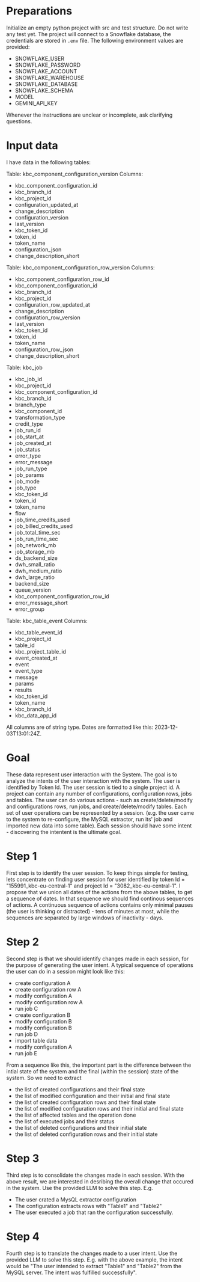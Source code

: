 # Preparations
Initialize an empty python project with src and test structure. Do not write any test yet. The project will connect to a Snowflake database, the credentials are stored
in `.env` file. The following environment values are provided:
- SNOWFLAKE_USER
- SNOWFLAKE_PASSWORD
- SNOWFLAKE_ACCOUNT
- SNOWFLAKE_WAREHOUSE
- SNOWFLAKE_DATABASE
- SNOWFLAKE_SCHEMA
- MODEL
- GEMINI_API_KEY

Whenever the instructions are unclear or incomplete, ask clarifying questions.

# Input data
I have data in the following tables:

Table: kbc_component_configuration_version
Columns:
- kbc_component_configuration_id
- kbc_branch_id
- kbc_project_id
- configuration_updated_at
- change_description
- configuration_version
- last_version
- kbc_token_id
- token_id
- token_name
- configuration_json
- change_description_short

Table: kbc_component_configuration_row_version
Columns:
- kbc_component_configuration_row_id
- kbc_component_configuration_id
- kbc_branch_id
- kbc_project_id
- configuration_row_updated_at
- change_description
- configuration_row_version
- last_version
- kbc_token_id
- token_id
- token_name
- configuration_row_json
- change_description_short

Table: kbc_job
- kbc_job_id
- kbc_project_id
- kbc_component_configuration_id
- kbc_branch_id
- branch_type
- kbc_component_id
- transformation_type
- credit_type
- job_run_id
- job_start_at
- job_created_at
- job_status
- error_type
- error_message
- job_run_type
- job_params
- job_mode
- job_type
- kbc_token_id
- token_id
- token_name
- flow
- job_time_credits_used
- job_billed_credits_used
- job_total_time_sec
- job_run_time_sec
- job_network_mb
- job_storage_mb
- ds_backend_size
- dwh_small_ratio
- dwh_medium_ratio
- dwh_large_ratio
- backend_size
- queue_version
- kbc_component_configuration_row_id
- error_message_short
- error_group

Table: kbc_table_event
Columns:
- kbc_table_event_id
- kbc_project_id
- table_id
- kbc_project_table_id
- event_created_at
- event
- event_type
- message
- params
- results
- kbc_token_id
- token_name
- kbc_branch_id
- kbc_data_app_id

All columns are of string type. Dates are formatted like this: 2023-12-03T13:01:24Z.

# Goal
These data represent user interaction with the System. The goal is to analyze the intents of the user interaction with the system.
The user is identified by Token Id. The user session is tied to a single project id. A project can contain any number of configurations, configuration rows, jobs and tables.
The user can do various actions - such as create/delete/modify and configurations rows, run jobs, and create/delete/modify tables. 
Each set of user operations can be represented by a session. (e.g. the user came to the system to re-configure, the MySQL extractor, run its' job and imported new data into some table).
Each session should have some intent - discovering the intentent is the ultimate goal.

# Step 1
First step is to identify the user session. To keep things simple for testing, lets concentrate on finding user session for user identified by token Id = "155991_kbc-eu-central-1" and 
project Id = "3082_kbc-eu-central-1". I propose that we union all dates of the actions from the above tables, to get a sequence of dates. In that sequence we should find continous sequences of actions.
A continuous sequence of actions contains only minimal pauses (the user is thinking or distracted) - tens of minutes at most, while the sequences are separated by large windows of inactivity - days.

# Step 2
Second step is that we should identify changes made in each session, for the purpose of generating the user intent. A typical sequence of operations the user can do in a session might look like this:
- create configuration A 
- create configuration row A
- modify configuration A
- modify configuration row A
- run job C
- create configuration B
- modify configuration B
- modify configuration B
- run job D
- import table data
- modify configuration A
- run job E

From a sequence like this, the important part is the difference between the intial state of the system and the final (within the session) state of the system. So we need to extract
- the list of created configurations and their final state
- the list of modified configuration and their initial and final state
- the list of created configuration rows and their final state
- the list of modified configuration rows and their initial and final state
- the list of affected tables and the operation done
- the list of executed jobs and their status
- the list of deleted configurations and their initial state
- the list of deleted configuration rows and their initial state

# Step 3
Third step is to consolidate the changes made in each session. With the above result, we are interested in desribing the overall change that occured in the system. Use the provided LLM to 
solve this step. E.g. 
- The user crated a MysQL extractor configuration 
- The configuration extracts rows with "Table1" and "Table2"
- The user executed a job that ran the configuration successfully.

# Step 4
Fourth step is to translate the changes made to a user intent. Use the provided LLM to 
solve this step. E.g. with the above example, the intent would be 
"The user intended to extract "Table1" and "Table2" from the MySQL server. The intent was fulfilled successfully".
